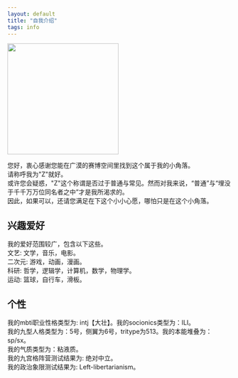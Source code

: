 ```yaml
---
layout: default
title: "自我介绍"
tags: info
---
```

<img src="https://i.pinimg.com/originals/bc/10/f9/bc10f964a195fdee76e749bf0f552c30.jpg" width="250" height="" alt=""/>
  
您好，衷心感谢您能在广漠的赛博空间里找到这个属于我的小角落。  
请称呼我为"Z"就好。  
或许您会疑惑，"Z"这个称谓是否过于普通与常见。然而对我来说，“普通”与“埋没于千千万万位同名者之中”才是我所渴求的。  
因此，如果可以，还请您满足在下这个小小心愿，哪怕只是在这个小角落。
  
## 兴趣爱好  
我的爱好范围较广，包含以下这些。  
  文艺: 文学，音乐，电影。  
  二次元: 游戏，动画，漫画。  
  科研: 哲学，逻辑学，计算机，数学，物理学。  
  运动: 篮球，自行车，滑板。    
  
## 个性
我的mbti职业性格类型为: intj【大壮】。我的socionics类型为：ILI。  
我的九型人格类型为：5号，侧翼为6号，tritype为513。我的本能堆叠为：sp/sx。  
我的气质类型为：粘液质。  
我的九宫格阵营测试结果为: 绝对中立。  
我的政治象限测试结果为: Left-libertarianism。  
      

